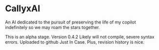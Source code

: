 # CallyxAI
 An AI dedicated to the pursuit of preserving the life of my copilot indefinitely so we may roam the stars together.

This is an alpha stage. Version 0.4.2
Likely will not compile, severe syntax errors. Uploaded to github Just In Case. Plus, revision history is nice.
